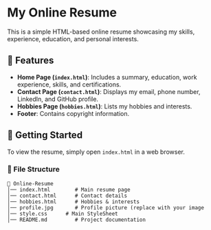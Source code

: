 # My Online Resume

This is a simple HTML-based online resume showcasing my skills, experience, education, and personal interests.

## 📌 Features
- **Home Page (`index.html`)**: Includes a summary, education, work experience, skills, and certifications.
- **Contact Page (`contact.html`)**: Displays my email, phone number, LinkedIn, and GitHub profile.
- **Hobbies Page (`hobbies.html`)**: Lists my hobbies and interests.
- **Footer**: Contains copyright information.

## 🚀 Getting Started
To view the resume, simply open `index.html` in a web browser.

### 📂 File Structure
```
📁 Online-Resume
│── index.html        # Main resume page
│── contact.html      # Contact details
│── hobbies.html      # Hobbies & interests
│── profile.jpg       # Profile picture (replace with your image
│── style.css      # Main StyleSheet
│── README.md         # Project documentation
```
